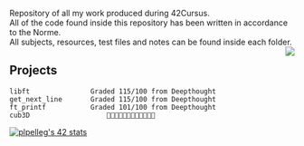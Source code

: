Repository of all my work produced during 42Cursus.<br>
All of the code found inside this repository has been written in accordance to the Norme.<br>
All subjects, resources, test files and notes can be found inside each folder. 
<img align="right" src="https://user-images.githubusercontent.com/56682470/110169135-8748f900-7df8-11eb-9a5c-adcbd039da29.png"><br>
## Projects
```
libft               Graded 115/100 from Deepthought
get_next_line       Graded 115/100 from Deepthought
ft_printf           Graded 101/100 from Deepthought
cub3D                   🚧🚧🚧🚧🚧🚧🚧🚧🚧🚧🚧🚧
```

[![plpelleg's 42 stats](https://badge42.herokuapp.com/api/stats/plpelleg)](https://github.com/JaeSeoKim/badge42)
